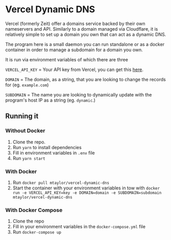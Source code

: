 # Vercel Dynamic DNS

Vercel (formerly Zeit) offer a domains service backed by their own nameservers and API. Similarly to a domain managed via Cloudflare, it is relatively simple to set up a domain you own that can act as a dynamic DNS.

The program here is a small daemon you can run standalone or as a docker container in order to manage a subdomain for a domain you own.

It is run via environment variables of which there are three

`VERCEL_API_KEY` = Your API key from Vercel, you can get this [here](https://vercel.com/account/tokens).

`DOMAIN` = The domain, as a string, that you are looking to change the records for (eg. `example.com`)

`SUBDOMAIN` = The name you are looking to dynamically update with the program's host IP as a string (eg. `dynamic`.)

## Running it

### Without Docker

1. Clone the repo.
2. Run `yarn` to install dependencies
3. Fill in environment variables in `.env` file
4. Run `yarn start`


### With Docker
1. Run `docker pull mtaylor/vercel-dynamic-dns`
2. Start the container with your environment variables in tow with `docker run -e VERCEL_API_KEY=key -e DOMAIN=domain -e SUBDOMAIN=subdomain mtaylor/vercel-dynamic-dns`

### With Docker Compose
1. Clone the repo
2. Fill in your environment variables in the `docker-compose.yml` file
3. Run `docker-compose up`
